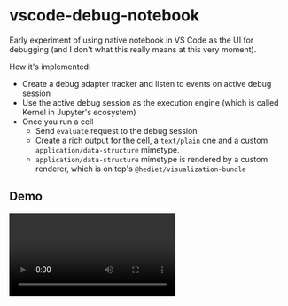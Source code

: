 # vscode-debug-notebook

Early experiment of using native notebook in VS Code as the UI for debugging (and I don't what this really means at this very moment).

How it's implemented:

* Create a debug adapter tracker and listen to events on active debug session
* Use the active debug session as the execution engine (which is called Kernel in Jupyter's ecosystem)
* Once you run a cell
  * Send `evaluate` request to the debug session
  * Create a rich output for the cell, a `text/plain` one and a custom `application/data-structure` mimetype.
  * `application/data-structure` mimetype is rendered by a custom renderer, which is on top's `@hediet/visualization-bundle`


## Demo


![Demo](https://user-images.githubusercontent.com/876920/111560633-1ab2f000-8750-11eb-86b3-166a35617f97.mov)

